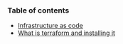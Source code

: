 ### Table of contents
- [Infrastructure as code](01-infra-as-code.md)
- [What is terraform and installing it](02-what-is-terraform-installation.md)